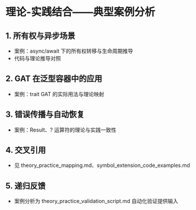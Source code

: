 # 理论-实践结合——典型案例分析

## 1. 所有权与异步场景
- 案例：async/await 下的所有权转移与生命周期推导
- 代码与理论推导对照

## 2. GAT 在泛型容器中的应用
- 案例：trait GAT 的实际用法与理论映射

## 3. 错误传播与自动恢复
- 案例：Result、? 运算符的理论与实践一致性

## 4. 交叉引用
- 见 theory_practice_mapping.md、symbol_extension_code_examples.md

## 5. 递归反馈
- 案例分析为 theory_practice_validation_script.md 自动化验证提供输入 